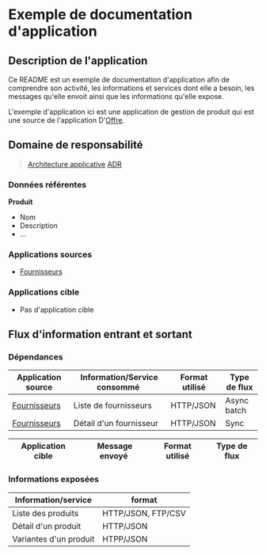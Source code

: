 # Exemple de documentation d'application
## Description de l'application

Ce README est un exemple de documentation d'application afin de comprendre son activité, les informations et services dont elle a besoin, les messages qu'elle envoit ainsi que les informations qu'elle expose.

L'exemple d'application ici est une application de gestion de produit qui est une source de l'application D'[Offre](https://github.com/CYYG/simple-archi-readme). 

## Domaine de responsabilité

> [Architecture applicative](./architecture)
> [ADR](./adr)

### Données référentes

**Produit**
* Nom
* Description
* ...

### Applications sources
* [Fournisseurs]

[Fournisseurs]: https://www.github.com

### Applications cible
* Pas d'application cible

## Flux d'information entrant et sortant

### Dépendances
Application source | Information/Service consommé | Format utilisé | Type de flux
--- | --- | --- | ---
[Fournisseurs] | Liste de fournisseurs | HTTP/JSON | Async batch
[Fournisseurs] | Détail d'un fournisseur | HTTP/JSON | Sync

Application cible | Message envoyé | Format utilisé | Type de flux
--- | --- | --- | ---


### Informations exposées
Information/service | format
--- | --- 
Liste des produits | HTTP/JSON, FTP/CSV
Détail d'un produit | HTTP/JSON
Variantes d'un produit | HTPP/JSON